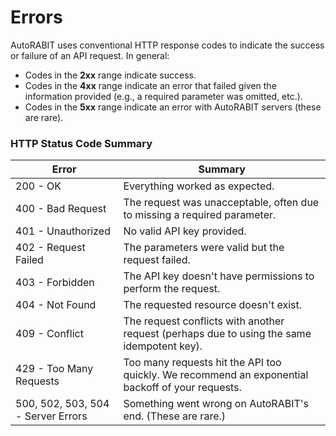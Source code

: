# Errors

AutoRABIT uses conventional HTTP response codes to indicate the success or failure of an API request. In general:

* Codes in the **2xx** range indicate success.
* Codes in the **4xx** range indicate an error that failed given the information provided (e.g., a required parameter was omitted, etc.).
* Codes in the **5xx** range indicate an error with AutoRABIT servers (these are rare).

### HTTP Status Code Summary <a href="#http-status-code-summary" id="http-status-code-summary"></a>

| Error                              | Summary                                                                                          |
| ---------------------------------- | ------------------------------------------------------------------------------------------------ |
| 200 - OK                           | Everything worked as expected.                                                                   |
| 400 - Bad Request                  | The request was unacceptable, often due to missing a required parameter.                         |
| 401 - Unauthorized                 | No valid API key provided.                                                                       |
| 402 - Request Failed               | The parameters were valid but the request failed.                                                |
| 403 - Forbidden                    | The API key doesn't have permissions to perform the request.                                     |
| 404 - Not Found                    | The requested resource doesn't exist.                                                            |
| 409 - Conflict                     | The request conflicts with another request (perhaps due to using the same idempotent key).       |
| 429 - Too Many Requests            | Too many requests hit the API too quickly. We recommend an exponential backoff of your requests. |
| 500, 502, 503, 504 - Server Errors | Something went wrong on AutoRABIT's end. (These are rare.)                                       |
